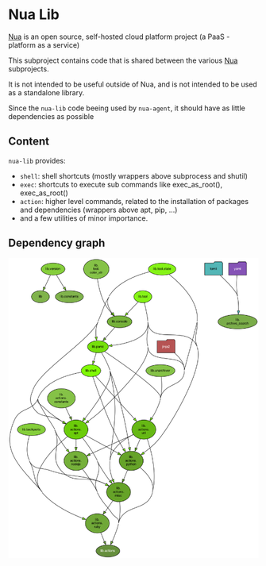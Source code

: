 # Nua Lib

[Nua](https://nua.rocks/) is an open source, self-hosted cloud platform project (a PaaS - platform as a service)

This subproject contains code that is shared between the various [Nua](https://nua.rocks/) subprojects.

It is not intended to be useful outside of Nua, and is not intended to be used as a standalone library.

Since the `nua-lib` code beeing used by `nua-agent`, it should have as little dependencies as possible

## Content

`nua-lib` provides:

- `shell`: shell shortcuts (mostly wrappers above subprocess and shutil)
- `exec`: shortcuts to execute sub commands like exec_as_root(), exec_as_root()
- `action`: higher level commands, related to the installation of packages and dependencies (wrappers above apt, pip, ...)
- and a few utilities of minor importance.

## Dependency graph

![Dependency graph](./doc/dependency-graph.png)

